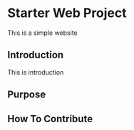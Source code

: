 # Starter Web Project

This is a simple website

## Introduction

This is introduction

## Purpose

## How To Contribute